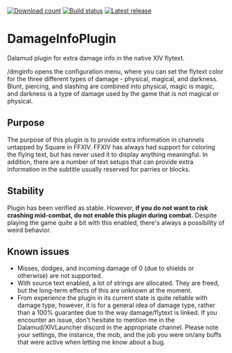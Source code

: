 [![Download count](https://img.shields.io/endpoint?url=https%3A%2F%2Fvz32sgcoal.execute-api.us-east-1.amazonaws.com%2FDamageInfoPlugin)](https://github.com/lmcintyre/DamageInfoPlugin)
[![Build status](https://github.com/lmcintyre/DamageInfoPlugin/actions/workflows/build.yml/badge.svg)](https://github.com/lmcintyre/DamageInfoPlugin)
[![Latest release](https://img.shields.io/github/v/release/lmcintyre/DamageInfoPlugin)](https://github.com/lmcintyre/DamageInfoPlugin)

# DamageInfoPlugin
 Dalamud plugin for extra damage info in the native XIV flytext.

/dmginfo opens the configuration menu, where you can set the flytext color for the three different types of damage - physical, magical, and darkness. Blunt, piercing, and slashing are combined into physical, magic is magic, and darkness is a type of damage used by the game that is not magical or physical.

## Purpose
The purpose of this plugin is to provide extra information in channels untapped by Square in FFXIV. FFXIV has always had support for coloring the flying text, but has never used it to display anything meaningful. In addition, there are a number of text setups that can provide extra information in the subtitle usually reserved for parries or blocks.

## Stability
Plugin has been verified as stable. However, **if you do not want to risk crashing mid-combat, do not enable this plugin during combat.** Despite playing the game quite a bit with this enabled, there's always a possibility of weird behavior.

## Known issues
- Misses, dodges, and incoming damage of 0 (due to shields or otherwise) are not supported.
- With source text enabled, a lot of strings are allocated. They are freed, but the long-term effects of this are unknown at the moment.
- From experience the plugin in its current state is quite reliable with damage type, however, it is for a general idea of damage type, rather than a 100% guarantee due to the way damage/flytext is linked.
If you encounter an issue, don't hesitate to mention me in the Dalamud/XIVLauncher discord in the appropriate channel. Please note your settings, the instance, the mob, and the job you were on/any buffs that were active when letting me know about a bug.

